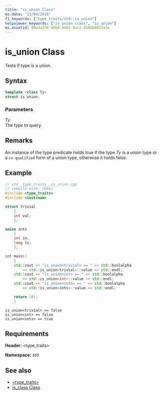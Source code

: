 ```yaml
---
title: "is_union Class"
ms.date: "11/04/2016"
f1_keywords: ["type_traits/std::is_union"]
helpviewer_keywords: ["is_union class", "is_union"]
ms.assetid: 80eda256-40b8-4db5-9ac1-d58bb8032a3e
---
```

# is_union Class

Tests if type is a union.

## Syntax

```cpp
template <class Ty>
struct is_union;
```

### Parameters

*Ty*<br/>
The type to query.

## Remarks

An instance of the type predicate holds true if the type *Ty* is a union type or a `cv-qualified` form of a union type, otherwise it holds false.

## Example

```cpp
// std__type_traits__is_union.cpp
// compile with: /EHsc
#include <type_traits>
#include <iostream>

struct trivial
    {
    int val;
    };

union ints
    {
    int in;
    long lo;
    };

int main()
    {
    std::cout << "is_union<trivial> == " << std::boolalpha
        << std::is_union<trivial>::value << std::endl;
    std::cout << "is_union<int> == " << std::boolalpha
        << std::is_union<int>::value << std::endl;
    std::cout << "is_union<ints> == " << std::boolalpha
        << std::is_union<ints>::value << std::endl;

    return (0);
    }
```

```Output
is_union<trivial> == false
is_union<int> == false
is_union<ints> == true
```

## Requirements

**Header:** \<type_traits>

**Namespace:** std

## See also

- [<type_traits>](../standard-library/type-traits.md)
- [is_class Class](../standard-library/is-class-class.md)

